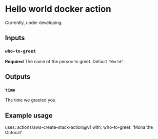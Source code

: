 # Hello world docker action

Currently, under developing.

## Inputs

### `who-to-greet`

**Required** The name of the person to greet. Default `"World"`.

## Outputs

### `time`

The time we greeted you.

## Example usage

uses: actions/aws-create-stack-action@v1
with:
who-to-greet: 'Mona the Octocat'
